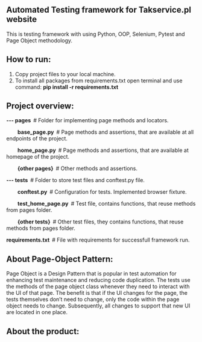 <h2 dir="auto">Automated Testing framework for Takservice.pl website</h2>
<p dir="auto">This is&nbsp;testing framework with using Python, OOP, Selenium, Pytest and Page Object methodology.</p>
<h2>How to run:</h2>
<ol>
<li dir="auto">Copy project files to your local machine.</li>
<li dir="auto">To install all packages from requirements.txt open terminal and use command:&nbsp;<strong>pip install -r requirements.txt</strong></li>
</ol>
<h2 dir="auto"><strong>Project overview:</strong></h2>
<p dir="auto"><strong>--- pages&nbsp;&nbsp;</strong># Folder for implementing page methods and locators.</p>
<p dir="auto"><strong><strong>&nbsp; &nbsp; &nbsp; &nbsp; &nbsp;</strong>base_page.py&nbsp;&nbsp;</strong># Page methods and assertions, that are available at all endpoints of the project.</p>
<p dir="auto"><strong><strong>&nbsp; &nbsp; &nbsp; &nbsp; &nbsp;</strong>home_page.py&nbsp;&nbsp;</strong>#&nbsp;Page methods and assertions, that are available at homepage of the project.</p>
<p dir="auto"><strong><strong>&nbsp; &nbsp; &nbsp; &nbsp; &nbsp;</strong>{other pages}&nbsp;&nbsp;</strong>#&nbsp;Other methods and assertions.</p>
<p dir="auto"><strong>--- tests&nbsp;&nbsp;</strong>#&nbsp;Folder to store test files and conftest.py file.</p>
<p dir="auto"><strong>&nbsp; &nbsp; &nbsp; &nbsp; &nbsp;conftest.py&nbsp;&nbsp;</strong># Configuration for tests. Implemented browser fixture.</p>
<p dir="auto"><strong><strong>&nbsp; &nbsp; &nbsp; &nbsp; &nbsp;</strong>test_home_page.py&nbsp;&nbsp;</strong># Test file, contains functions, that reuse methods from pages folder.</p>
<p dir="auto"><strong>&nbsp; &nbsp; &nbsp; &nbsp; &nbsp;{other tests}&nbsp;&nbsp;</strong># Other test files, they contains functions, that reuse methods from pages folder.</p>
<p dir="auto"><strong>requirements.txt&nbsp;&nbsp;</strong># File with requirements for successfull framework run.</p>
<h2 dir="auto">About Page-Object Pattern:</h2>
<p>Page Object is a Design Pattern that is popular in test automation for enhancing test maintenance and reducing code duplication. The tests use the methods of the page object class whenever they need to interact with the UI of that page. The benefit is that if the UI changes for the page, the tests themselves don&rsquo;t need to change, only the code within the page object needs to change. Subsequently, all changes to support that new UI are located in one place.</p>
<h2>About the product:</h2>
<p>&nbsp;</p>